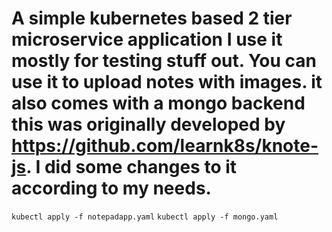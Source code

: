 # A simple kubernetes based 2 tier microservice application I use it mostly for testing stuff out. You can use it to upload notes with images. it also comes with a mongo backend this was originally developed by https://github.com/learnk8s/knote-js. I did some changes to it according to my needs. #

`kubectl apply -f notepadapp.yaml`
`kubectl apply -f mongo.yaml`


